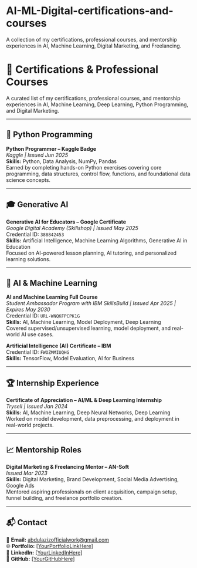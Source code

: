 # AI-ML-Digital-certifications-and-courses
A collection of my certifications, professional courses, and mentorship experiences in AI, Machine Learning, Digital Marketing, and Freelancing.
# 📜 Certifications & Professional Courses

A curated list of my certifications, professional courses, and mentorship experiences in AI, Machine Learning, Deep Learning, Python Programming, and Digital Marketing.

---

## 🐍 Python Programming
**Python Programmer – Kaggle Badge**  
*Kaggle | Issued Jun 2025*  
**Skills:** Python, Data Analysis, NumPy, Pandas  
Earned by completing hands-on Python exercises covering core programming, data structures, control flow, functions, and foundational data science concepts.  


---

## 🎓 Generative AI
**Generative AI for Educators – Google Certificate**  
*Google Digital Academy (Skillshop) | Issued May 2025*  
Credential ID: `388842453`  
**Skills:** Artificial Intelligence, Machine Learning Algorithms, Generative AI in Education  
Focused on AI-powered lesson planning, AI tutoring, and personalized learning solutions.  


---

## 🤖 AI & Machine Learning
**AI and Machine Learning Full Course**  
*Student Ambassador Program with IBM SkillsBuild | Issued Apr 2025 | Expires May 2030*  
Credential ID: `URL-WNQKFPCPK1G`  
**Skills:** AI, Machine Learning, Model Deployment, Deep Learning  
Covered supervised/unsupervised learning, model deployment, and real-world AI use cases.  

**Artificial Intelligence (AI) Certificate – IBM**  
Credential ID: `FWOZMMIUQHG`  
**Skills:** TensorFlow, Model Evaluation, AI for Business  


---

## 🏆 Internship Experience
**Certificate of Appreciation – AI/ML & Deep Learning Internship**  
*Trysell | Issued Jan 2024*  
**Skills:** AI, Machine Learning, Deep Neural Networks, Deep Learning  
Worked on model development, data preprocessing, and deployment in real-world projects.  


---

## 📈 Mentorship Roles
**Digital Marketing & Freelancing Mentor – AN-Soft**  
*Issued Mar 2023*  
**Skills:** Digital Marketing, Brand Development, Social Media Advertising, Google Ads  
Mentored aspiring professionals on client acquisition, campaign setup, funnel building, and freelance portfolio creation.  


---

## 📬 Contact
📧 **Email:** abdulazizofficialwork@gmail.com  
🌐 **Portfolio:** [[YourPortfolioLinkHere]](https://abdul-aziz-aiconsultant.github.io/)  
💼 **LinkedIn:** [[YourLinkedInHere]](https://www.linkedin.com/in/abdulaziz2966/)  
🐙 **GitHub:** [[YourGitHubHere]](https://github.com/Abdul-Aziz-aiconsultant/)
